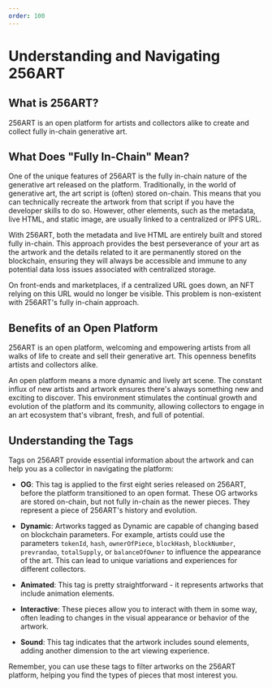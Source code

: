```yaml
---
order: 100
---
```


# Understanding and Navigating 256ART

## What is 256ART?
256ART is an open platform for artists and collectors alike to create and collect fully in-chain generative art.

## What Does "Fully In-Chain" Mean?
One of the unique features of 256ART is the fully in-chain nature of the generative art released on the platform. Traditionally, in the world of generative art, the art script is (often) stored on-chain. This means that you can technically recreate the artwork from that script if you have the developer skills to do so. However, other elements, such as the metadata, live HTML, and static image, are usually linked to a centralized or IPFS URL.

With 256ART, both the metadata and live HTML are entirely built and stored fully in-chain. This approach provides the best perseverance of your art as the artwork and the details related to it are permanently stored on the blockchain, ensuring they will always be accessible and immune to any potential data loss issues associated with centralized storage. 

On front-ends and marketplaces, if a centralized URL goes down, an NFT relying on this URL would no longer be visible. This problem is non-existent with 256ART's fully in-chain approach.

## Benefits of an Open Platform
256ART is an open platform, welcoming and empowering artists from all walks of life to create and sell their generative art. This openness benefits artists and collectors alike. 

An open platform means a more dynamic and lively art scene. The constant influx of new artists and artwork ensures there's always something new and exciting to discover. This environment stimulates the continual growth and evolution of the platform and its community, allowing collectors to engage in an art ecosystem that's vibrant, fresh, and full of potential.

## Understanding the Tags
Tags on 256ART provide essential information about the artwork and can help you as a collector in navigating the platform:

- **OG**: This tag is applied to the first eight series released on 256ART, before the platform transitioned to an open format. These OG artworks are stored on-chain, but not fully in-chain as the newer pieces. They represent a piece of 256ART's history and evolution.

- **Dynamic**: Artworks tagged as Dynamic are capable of changing based on blockchain parameters. For example, artists could use the parameters `tokenId`, `hash`, `ownerOfPiece`, `blockHash`, `blockNumber`, `prevrandao`, `totalSupply`, or `balanceOfOwner` to influence the appearance of the art. This can lead to unique variations and experiences for different collectors.

- **Animated**: This tag is pretty straightforward - it represents artworks that include animation elements.

- **Interactive**: These pieces allow you to interact with them in some way, often leading to changes in the visual appearance or behavior of the artwork.

- **Sound**: This tag indicates that the artwork includes sound elements, adding another dimension to the art viewing experience.


Remember, you can use these tags to filter artworks on the 256ART platform, helping you find the types of pieces that most interest you.

